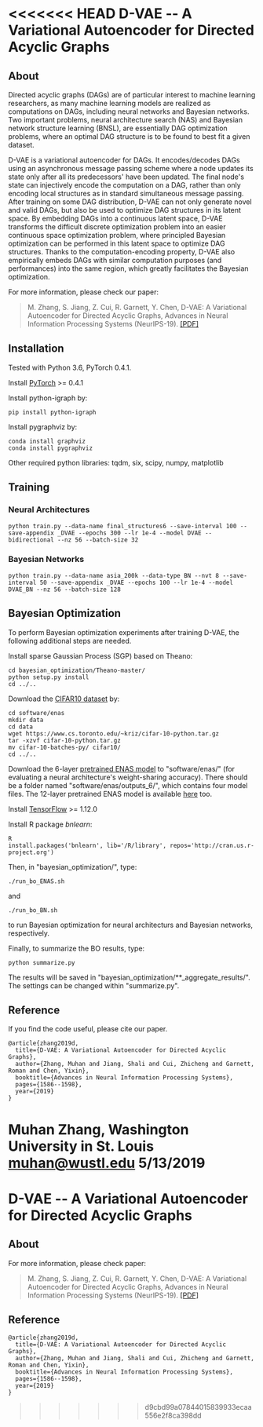 <<<<<<< HEAD
D-VAE -- A Variational Autoencoder for Directed Acyclic Graphs
===============================================================================

About
-----

Directed acyclic graphs (DAGs) are of particular interest to machine learning researchers, as many machine learning models are realized as computations on DAGs, including neural networks and Bayesian networks. Two important problems, neural architecture search (NAS) and Bayesian network structure learning (BNSL), are essentially DAG optimization problems, where an optimal DAG structure is to be found to best fit a given dataset.

D-VAE is a variational autoencoder for DAGs. It encodes/decodes DAGs using an asynchronous message passing scheme where a node updates its state only after all its predecessors' have been updated. The final node's state can injectively encode the computation on a DAG, rather than only encoding local structures as in standard simultaneous message passing. After training on some DAG distribution, D-VAE can not only generate novel and valid DAGs, but also be used to optimize DAG structures in its latent space. By embedding DAGs into a continuous latent space, D-VAE transforms the difficult discrete optimization problem into an easier continuous space optimization problem, where principled Bayesian optimization can be performed in this latent space to optimize DAG structures. Thanks to the computation-encoding property, D-VAE also empirically embeds DAGs with similar computation purposes (and performances) into the same region, which greatly facilitates the Bayesian optimization.

For more information, please check our paper:
> M. Zhang, S. Jiang, Z. Cui, R. Garnett, Y. Chen, D-VAE: A Variational Autoencoder for Directed Acyclic Graphs, Advances in Neural Information Processing Systems (NeurIPS-19). [\[PDF\]](https://arxiv.org/pdf/1904.11088.pdf)

Installation
------------

Tested with Python 3.6, PyTorch 0.4.1.

Install [PyTorch](https://pytorch.org/) >= 0.4.1

Install python-igraph by:

    pip install python-igraph

Install pygraphviz by:

    conda install graphviz
    conda install pygraphviz

Other required python libraries: tqdm, six, scipy, numpy, matplotlib

Training
--------

### Neural Architectures

    python train.py --data-name final_structures6 --save-interval 100 --save-appendix _DVAE --epochs 300 --lr 1e-4 --model DVAE --bidirectional --nz 56 --batch-size 32

### Bayesian Networks

    python train.py --data-name asia_200k --data-type BN --nvt 8 --save-interval 50 --save-appendix _DVAE --epochs 100 --lr 1e-4 --model DVAE_BN --nz 56 --batch-size 128

Bayesian Optimization
---------------------

To perform Bayesian optimization experiments after training D-VAE, the following additional steps are needed.

Install sparse Gaussian Process (SGP) based on Theano:

    cd bayesian_optimization/Theano-master/
    python setup.py install
    cd ../..

Download the [CIFAR10 dataset](https://www.cs.toronto.edu/~kriz/cifar.html) by: 

    cd software/enas
    mkdir data
    cd data
    wget https://www.cs.toronto.edu/~kriz/cifar-10-python.tar.gz
    tar -xzvf cifar-10-python.tar.gz
    mv cifar-10-batches-py/ cifar10/
    cd ../..

Download the 6-layer [pretrained ENAS model](https://drive.google.com/drive/folders/1e-mYRZS_10Aegj8Sczcb948RbHyiju1S?usp=sharing) to "software/enas/" (for evaluating a neural architecture's weight-sharing accuracy). There should be a folder named "software/enas/outputs_6/", which contains four model files. The 12-layer pretrained ENAS model is available [here](https://drive.google.com/drive/folders/18GU9g5DNiHn2MOVKOiF1fCwNQMTA-mnH?usp=sharing) too.

Install [TensorFlow](https://www.tensorflow.org/install/gpu) >= 1.12.0

Install R package _bnlearn_:

    R
    install.packages('bnlearn', lib='/R/library', repos='http://cran.us.r-project.org')

Then, in "bayesian_optimization/", type:

    ./run_bo_ENAS.sh

and 

    ./run_bo_BN.sh

to run Bayesian optimization for neural architecturs and Bayesian networks, respectively.

Finally, to summarize the BO results, type:

    python summarize.py

The results will be saved in "bayesian_optimization/**_aggregate_results/". The settings can be changed within "summarize.py".

Reference
---------

If you find the code useful, please cite our paper.

    @article{zhang2019d,
      title={D-VAE: A Variational Autoencoder for Directed Acyclic Graphs},
      author={Zhang, Muhan and Jiang, Shali and Cui, Zhicheng and Garnett, Roman and Chen, Yixin},
      booktitle={Advances in Neural Information Processing Systems},
      pages={1586--1598},
      year={2019}
    } 

Muhan Zhang, Washington University in St. Louis
muhan@wustl.edu
5/13/2019
=======
D-VAE -- A Variational Autoencoder for Directed Acyclic Graphs
===============================================================================

About
-----

For more information, please check paper:
> M. Zhang, S. Jiang, Z. Cui, R. Garnett, Y. Chen, D-VAE: A Variational Autoencoder for Directed Acyclic Graphs, Advances in Neural Information Processing Systems (NeurIPS-19). [\[PDF\]](https://arxiv.org/pdf/1904.11088.pdf)

Reference
---------

    @article{zhang2019d,
      title={D-VAE: A Variational Autoencoder for Directed Acyclic Graphs},
      author={Zhang, Muhan and Jiang, Shali and Cui, Zhicheng and Garnett, Roman and Chen, Yixin},
      booktitle={Advances in Neural Information Processing Systems},
      pages={1586--1598},
      year={2019}
    } 


>>>>>>> d9cbd99a07844015839933ecaa556e2f8ca398dd
